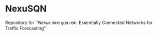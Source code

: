 # NexuSQN
Repository for ''𝑁𝑒𝑥𝑢𝑠 𝑠𝑖𝑛𝑒 𝑞𝑢𝑎 𝑛𝑜𝑛: Essentially Connected Networks for Traffic Forecasting''
